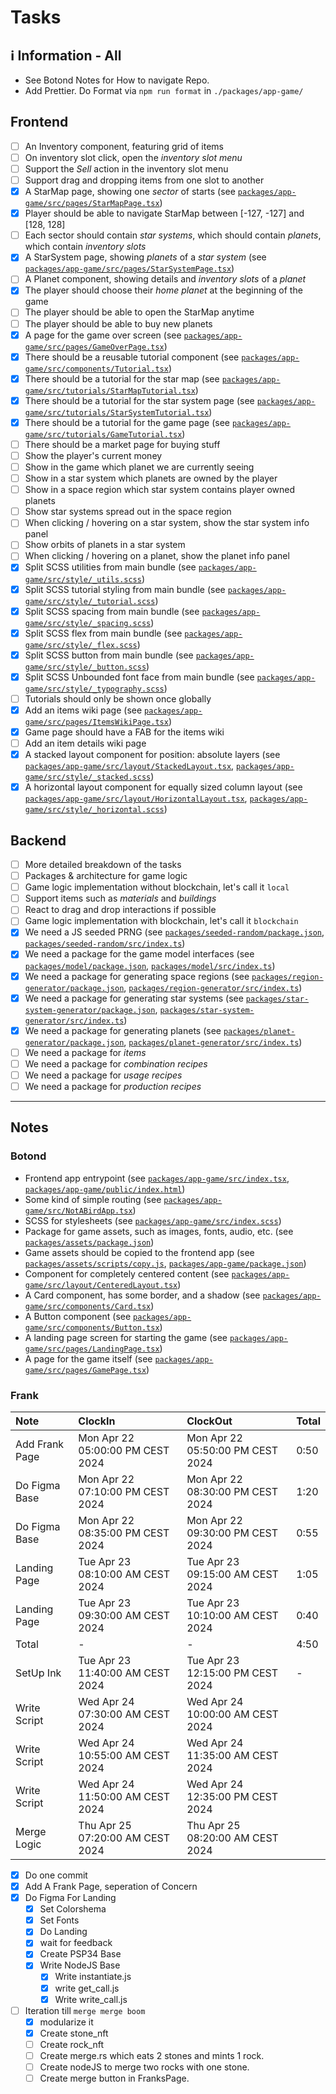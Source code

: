 # Tasks

## ℹ️ Information - All

- See Botond Notes for How to navigate Repo.
- Add Prettier. Do Format via `npm run format` in `./packages/app-game/`

## Frontend

- [ ] An Inventory component, featuring grid of items
- [ ] On inventory slot click, open the _inventory slot menu_
- [ ] Support the _Sell_ action in the inventory slot menu
- [ ] Support drag and dropping items from one slot to another
- [x] A StarMap page, showing one _sector_ of starts (see [`packages/app-game/src/pages/StarMapPage.tsx`](packages/app-game/src/pages/StarMapPage.tsx))
- [x] Player should be able to navigate StarMap between [-127, -127] and [128, 128]
- [ ] Each sector should contain _star systems_, which should contain _planets_, which contain _inventory slots_
- [x] A StarSystem page, showing _planets_ of a _star system_ (see [`packages/app-game/src/pages/StarSystemPage.tsx`](packages/app-game/src/pages/StarSystemPage.tsx))
- [ ] A Planet component, showing details and _inventory slots_ of a _planet_
- [x] The player should choose their _home planet_ at the beginning of the game
- [ ] The player should be able to open the StarMap anytime
- [ ] The player should be able to buy new planets
- [x] A page for the game over screen (see [`packages/app-game/src/pages/GameOverPage.tsx`](packages/app-game/src/pages/GameOverPage.tsx))
- [x] There should be a reusable tutorial component (see [`packages/app-game/src/components/Tutorial.tsx`](packages/app-game/src/components/Tutorial.tsx))
- [x] There should be a tutorial for the star map (see [`packages/app-game/src/tutorials/StarMapTutorial.tsx`](packages/app-game/src/tutorials/StarMapTutorial.tsx))
- [x] There should be a tutorial for the star system page (see [`packages/app-game/src/tutorials/StarSystemTutorial.tsx`](packages/app-game/src/tutorials/StarSystemTutorial.tsx))
- [x] There should be a tutorial for the game page (see [`packages/app-game/src/tutorials/GameTutorial.tsx`](packages/app-game/src/tutorials/GameTutorial.tsx))
- [ ] There should be a market page for buying stuff
- [ ] Show the player's current money
- [ ] Show in the game which planet we are currently seeing
- [ ] Show in a star system which planets are owned by the player
- [ ] Show in a space region which star system contains player owned planets
- [ ] Show star systems spread out in the space region
- [ ] When clicking / hovering on a star system, show the star system info panel
- [ ] Show orbits of planets in a star system
- [ ] When clicking / hovering on a planet, show the planet info panel
- [x] Split SCSS utilities from main bundle (see [`packages/app-game/src/style/_utils.scss`](packages/app-game/src/style/_utils.scss))
- [x] Split SCSS tutorial styling from main bundle (see [`packages/app-game/src/style/_tutorial.scss`](packages/app-game/src/style/_tutorial.scss))
- [x] Split SCSS spacing from main bundle (see [`packages/app-game/src/style/_spacing.scss`](packages/app-game/src/style/_spacing.scss))
- [x] Split SCSS flex from main bundle (see [`packages/app-game/src/style/_flex.scss`](packages/app-game/src/style/_flex.scss))
- [x] Split SCSS button from main bundle (see [`packages/app-game/src/style/_button.scss`](packages/app-game/src/style/_button.scss))
- [x] Split SCSS Unbounded font face from main bundle (see [`packages/app-game/src/style/_typography.scss`](packages/app-game/src/style/_typography.scss))
- [ ] Tutorials should only be shown once globally
- [x] Add an items wiki page (see [`packages/app-game/src/pages/ItemsWikiPage.tsx`](packages/app-game/src/pages/ItemsWikiPage.tsx))
- [x] Game page should have a FAB for the items wiki
- [ ] Add an item details wiki page
- [x] A stacked layout component for position: absolute layers (see [`packages/app-game/src/layout/StackedLayout.tsx`](packages/app-game/src/layout/StackedLayout.tsx), [`packages/app-game/src/style/_stacked.scss`](packages/app-game/src/style/_stacked.scss))
- [x] A horizontal layout component for equally sized column layout (see [`packages/app-game/src/layout/HorizontalLayout.tsx`](packages/app-game/src/layout/HorizontalLayout.tsx), [`packages/app-game/src/style/_horizontal.scss`](packages/app-game/src/style/_horizontal.scss))

## Backend

- [ ] More detailed breakdown of the tasks
- [ ] Packages & architecture for game logic
- [ ] Game logic implementation without blockchain, let's call it `local`
- [ ] Support items such as _materials_ and _buildings_
- [ ] React to drag and drop interactions if possible
- [ ] Game logic implementation with blockchain, let's call it `blockchain`
- [x] We need a JS seeded PRNG (see [`packages/seeded-random/package.json`](packages/seeded-random/package.json), [`packages/seeded-random/src/index.ts`](packages/seeded-random/src/index.ts))
- [x] We need a package for the game model interfaces (see [`packages/model/package.json`](packages/model/package.json), [`packages/model/src/index.ts`](packages/model/src/index.ts))
- [x] We need a package for generating space regions (see [`packages/region-generator/package.json`](packages/region-generator/package.json), [`packages/region-generator/src/index.ts`](packages/region-generator/src/index.ts))
- [x] We need a package for generating star systems (see [`packages/star-system-generator/package.json`](packages/star-system-generator/package.json), [`packages/star-system-generator/src/index.ts`](packages/star-system-generator/src/index.ts))
- [x] We need a package for generating planets (see [`packages/planet-generator/package.json`](packages/planet-generator/package.json), [`packages/planet-generator/src/index.ts`](packages/planet-generator/src/index.ts))
- [ ] We need a package for _items_
- [ ] We need a package for _combination recipes_
- [ ] We need a package for _usage recipes_
- [ ] We need a package for _production recipes_

---

## Notes

### Botond

- Frontend app entrypoint (see [`packages/app-game/src/index.tsx`](packages/app-game/src/index.tsx), [`packages/app-game/public/index.html`](packages/app-game/public/index.html))
- Some kind of simple routing (see [`packages/app-game/src/NotABirdApp.tsx`](packages/app-game/src/NotABirdApp.tsx))
- SCSS for stylesheets (see [`packages/app-game/src/index.scss`](packages/app-game/src/index.scss))
- Package for game assets, such as images, fonts, audio, etc. (see [`packages/assets/package.json`](packages/assets/package.json))
- Game assets should be copied to the frontend app (see [`packages/assets/scripts/copy.js`](packages/assets/scripts/copy.js), [`packages/app-game/package.json`](packages/app-game/package.json))
- Component for completely centered content (see [`packages/app-game/src/layout/CenteredLayout.tsx`](packages/app-game/src/layout/CenteredLayout.tsx))
- A Card component, has some border, and a shadow (see [`packages/app-game/src/components/Card.tsx`](packages/app-game/src/components/Card.tsx))
- A Button component (see [`packages/app-game/src/components/Button.tsx`](packages/app-game/src/components/Button.tsx))
- A landing page screen for starting the game (see [`packages/app-game/src/pages/LandingPage.tsx`](packages/app-game/src/pages/LandingPage.tsx))
- A page for the game itself (see [`packages/app-game/src/pages/GamePage.tsx`](packages/app-game/src/pages/GamePage.tsx))

### Frank

| Note           | ClockIn                          | ClockOut                         | Total |
| :------------- | :------------------------------- | :------------------------------- | :---- |
| Add Frank Page | Mon Apr 22 05:00:00 PM CEST 2024 | Mon Apr 22 05:50:00 PM CEST 2024 | 0:50  |
| Do Figma Base  | Mon Apr 22 07:10:00 PM CEST 2024 | Mon Apr 22 08:30:00 PM CEST 2024 | 1:20  |
| Do Figma Base  | Mon Apr 22 08:35:00 PM CEST 2024 | Mon Apr 22 09:30:00 PM CEST 2024 | 0:55  |
| Landing Page   | Tue Apr 23 08:10:00 AM CEST 2024 | Tue Apr 23 09:15:00 AM CEST 2024 | 1:05  |
| Landing Page   | Tue Apr 23 09:30:00 AM CEST 2024 | Tue Apr 23 10:10:00 AM CEST 2024 | 0:40  |
| Total          | -                                | -                                | 4:50  |
| SetUp Ink      | Tue Apr 23 11:40:00 AM CEST 2024 | Tue Apr 23 12:15:00 PM CEST 2024 | -     |
| Write Script   | Wed Apr 24 07:30:00 AM CEST 2024 | Wed Apr 24 10:00:00 AM CEST 2024 |       |
| Write Script   | Wed Apr 24 10:55:00 AM CEST 2024 | Wed Apr 24 11:35:00 AM CEST 2024 |       |
| Write Script   | Wed Apr 24 11:50:00 AM CEST 2024 | Wed Apr 24 12:35:00 PM CEST 2024 |       |
| Merge Logic    | Thu Apr 25 07:20:00 AM CEST 2024 | Thu Apr 25 08:20:00 AM CEST 2024 |       |

- [x] Do one commit
- [x] Add A Frank Page, seperation of Concern
- [x] Do Figma For Landing
  - [x] Set Colorshema
  - [x] Set Fonts
  - [x] Do Landing
  - [x] wait for feedback
  - [x] Create PSP34 Base
  - [x] Write NodeJS Base
    - [x] Write instantiate.js
    - [x] write get_call.js
    - [x] Write write_call.js
- [ ] Iteration till `merge merge boom`
  - [x] modularize it
  - [x] Create stone_nft
  - [ ] Create rock_nft
  - [ ] Create merge.rs which eats 2 stones and mints 1 rock.
  - [ ] Create nodeJS to merge two rocks with one stone.
  - [ ] Create merge button in FranksPage.
